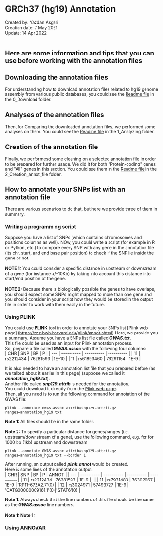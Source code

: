 # GRCh37 (hg19) Annotation 
Created by: Yazdan Asgari<br>
Creation date: 7 May 2021<br>
Update: 14 Apr 2022<br><br>

## Here are some information and tips that you can use before working with the annotation files
## Downloading the annotation files
For understanding how to download annotation files related to hg19 genome assembly from various public databases, you could see the [Readme file](0_Download) in the 0_Download folder.
## Analyses of the annotation files
Then, for Comparing the downloaded annotation files, we performed some analyses on them. You could see the [Readme file](1_Analyzing) in the 1_Analyzing folder.
## Creation of the annotation file
Finally, we performesd some cleaning on a selected annotation file in order to be prepared for further usage. We did it for both "Protein-coding" genes and "All" genes in this section. You could see them in the [Readme file](2_Creation_annot_file) in the 2_Creation_annot_file folder.

## How to annotate your SNPs list with an annotation file
There are various scenarios to do that, but here we provide three of them in summary.
### Writing a programming script
Suppose you have a list of SNPs (which contains chromosomes and positions columns as well). NOw, you could write a script (for example in R or Python, etc.) to compare every SNP with any gene in the annotation file (its chr, start, and end base pair position) to check if the SNP lie inside the gene or not.<br><br>
**NOTE 1:** You could consider a specific distance in upstream or downstream of a gene (for instance +/-10Kb) by taking into account this distance into start/end position of the gene.<br><br>
**NOTE 2:** Because there is biologically possible the genes to have overlaps, you should expect some SNPs might mapped to more than one gene and you should consider in your script how they would be stored in the output file in order to work with them easily in the future.

### Using PLINK
You could use **PLINK** tool in order to annotate your SNPs list [Plink web page] (https://zzz.bwh.harvard.edu/plink/annot.shtml)
Here, we provide you a summary. Assume you have a SNPs list file called ***GWAS.txt***.<br>
This file could be used as an input for Plink annotation process.<br>
So, prepare a file called ***GWAS.assoc*** with the following four columns:<br>
 | CHR | SNP | BP | P |
 | --- | ---------- | ---------- | ---------- |
 |  11  | rs2212434  | 76281593 | 1E-10 |
 |  11  | rs61893460 | 76291154 | 1E-9 |

It is also needed to have an annotation list file that you prepared before (as we talked about it earlier in this page) (suppose we called it ***annotation_hg19.txt***). <br>
Another file called ***snp129.attrib*** is needed for the annotation. <br>
You could download it directly from the [Plink web page](https://zzz.bwh.harvard.edu/plink/res.shtml#attrib).<br>
Then, all you need is to run the following command for annotation of the GWAS file:<br>
```
plink --annotate GWAS.assoc attrib=snp129.attrib.gz ranges=annotation_hg19.txt
```
**Note 1:** All files should be in the same folder.<br><br>
**Note 2:** To specify a particular distance for genes/ranges (i.e. upstream/downstream of a gene), 
use the following command, e.g. for for 1000 bp (1kb) upstream and downstream
```
plink --annotate GWAS.assoc attrib=snp129.attrib.gz ranges=annotation_hg19.txt --border 1
```
After running, an output called ***plink.annot*** would be created. <br>
Here is some lines of the annotation output:<br>
| CHR | SNP | BP | P | ANNOT |
| --- | ---------- | ---------- | ---------- | ---------- |
|  11  | rs2212434  | 76281593 | 1E-9 | . |
|  11  | rs7931483 | 76302067 | 1E-9 | 'RP11-672A2.7'(0) |
|  12  | rs3024971 | 57493727 | 1E-9 | 'CATG00000009161.1'(0)\|'STAT6'(0) |

**Note 1:** Always check that the line numbers of this file should be the same as the ***GWAS.assoc*** line numbers.<br><br>
**Note 1:** 
**Note 1:** 


### Using ANNOVAR

